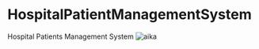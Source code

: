 # HospitalPatientManagementSystem
Hospital Patients Management System
![aika](https://github.com/user-attachments/assets/f8419f57-1729-4d5b-ac01-7af19ecd51dc)
